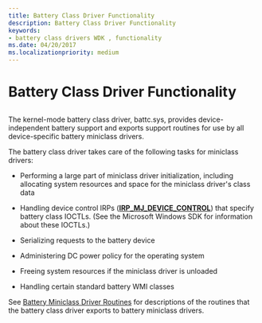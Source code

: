 ```yaml
---
title: Battery Class Driver Functionality
description: Battery Class Driver Functionality
keywords:
- battery class drivers WDK , functionality
ms.date: 04/20/2017
ms.localizationpriority: medium
---
```


# Battery Class Driver Functionality


## <span id="ddk_battery_class_driver_functionality_dg"></span><span id="DDK_BATTERY_CLASS_DRIVER_FUNCTIONALITY_DG"></span>


The kernel-mode battery class driver, battc.sys, provides device-independent battery support and exports support routines for use by all device-specific battery miniclass drivers.

The battery class driver takes care of the following tasks for miniclass drivers:

-   Performing a large part of miniclass driver initialization, including allocating system resources and space for the miniclass driver's class data

-   Handling device control IRPs ([**IRP\_MJ\_DEVICE\_CONTROL**](../kernel/irp-mj-device-control.md)) that specify battery class IOCTLs. (See the Microsoft Windows SDK for information about these IOCTLs.)

-   Serializing requests to the battery device

-   Administering DC power policy for the operating system

-   Freeing system resources if the miniclass driver is unloaded

-   Handling certain standard battery WMI classes

See [Battery Miniclass Driver Routines](/windows-hardware/drivers/ddi/_battery/) for descriptions of the routines that the battery class driver exports to battery miniclass drivers.

 

